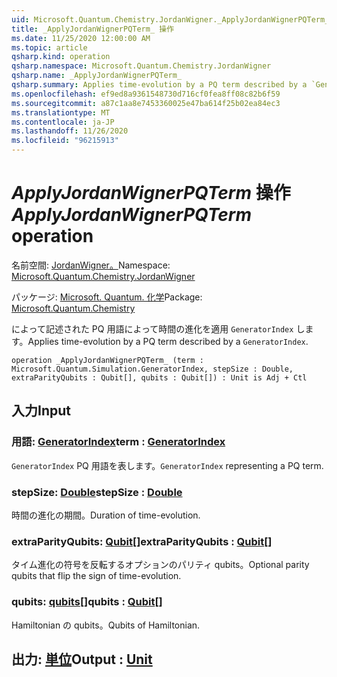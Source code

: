 ```yaml
---
uid: Microsoft.Quantum.Chemistry.JordanWigner._ApplyJordanWignerPQTerm_
title: _ApplyJordanWignerPQTerm_ 操作
ms.date: 11/25/2020 12:00:00 AM
ms.topic: article
qsharp.kind: operation
qsharp.namespace: Microsoft.Quantum.Chemistry.JordanWigner
qsharp.name: _ApplyJordanWignerPQTerm_
qsharp.summary: Applies time-evolution by a PQ term described by a `GeneratorIndex`.
ms.openlocfilehash: ef9ed8a9361548730d716cf0fea8ff08c82b6f59
ms.sourcegitcommit: a87c1aa8e7453360025e47ba614f25b02ea84ec3
ms.translationtype: MT
ms.contentlocale: ja-JP
ms.lasthandoff: 11/26/2020
ms.locfileid: "96215913"
---
```

# <a name="_applyjordanwignerpqterm_-operation"></a><span data-ttu-id="b6471-102">_ApplyJordanWignerPQTerm_ 操作</span><span class="sxs-lookup"><span data-stu-id="b6471-102">_ApplyJordanWignerPQTerm_ operation</span></span>

<span data-ttu-id="b6471-103">名前空間: [JordanWigner。](xref:Microsoft.Quantum.Chemistry.JordanWigner)</span><span class="sxs-lookup"><span data-stu-id="b6471-103">Namespace: [Microsoft.Quantum.Chemistry.JordanWigner](xref:Microsoft.Quantum.Chemistry.JordanWigner)</span></span>

<span data-ttu-id="b6471-104">パッケージ: [Microsoft. Quantum. 化学](https://nuget.org/packages/Microsoft.Quantum.Chemistry)</span><span class="sxs-lookup"><span data-stu-id="b6471-104">Package: [Microsoft.Quantum.Chemistry](https://nuget.org/packages/Microsoft.Quantum.Chemistry)</span></span>


<span data-ttu-id="b6471-105">によって記述された PQ 用語によって時間の進化を適用 `GeneratorIndex` します。</span><span class="sxs-lookup"><span data-stu-id="b6471-105">Applies time-evolution by a PQ term described by a `GeneratorIndex`.</span></span>

```qsharp
operation _ApplyJordanWignerPQTerm_ (term : Microsoft.Quantum.Simulation.GeneratorIndex, stepSize : Double, extraParityQubits : Qubit[], qubits : Qubit[]) : Unit is Adj + Ctl
```


## <a name="input"></a><span data-ttu-id="b6471-106">入力</span><span class="sxs-lookup"><span data-stu-id="b6471-106">Input</span></span>

### <a name="term--generatorindex"></a><span data-ttu-id="b6471-107">用語: [GeneratorIndex](xref:Microsoft.Quantum.Simulation.GeneratorIndex)</span><span class="sxs-lookup"><span data-stu-id="b6471-107">term : [GeneratorIndex](xref:Microsoft.Quantum.Simulation.GeneratorIndex)</span></span>

<span data-ttu-id="b6471-108">`GeneratorIndex` PQ 用語を表します。</span><span class="sxs-lookup"><span data-stu-id="b6471-108">`GeneratorIndex` representing a PQ term.</span></span>


### <a name="stepsize--double"></a><span data-ttu-id="b6471-109">stepSize: [Double](xref:microsoft.quantum.lang-ref.double)</span><span class="sxs-lookup"><span data-stu-id="b6471-109">stepSize : [Double](xref:microsoft.quantum.lang-ref.double)</span></span>

<span data-ttu-id="b6471-110">時間の進化の期間。</span><span class="sxs-lookup"><span data-stu-id="b6471-110">Duration of time-evolution.</span></span>


### <a name="extraparityqubits--qubit"></a><span data-ttu-id="b6471-111">extraParityQubits: [Qubit](xref:microsoft.quantum.lang-ref.qubit)[]</span><span class="sxs-lookup"><span data-stu-id="b6471-111">extraParityQubits : [Qubit](xref:microsoft.quantum.lang-ref.qubit)[]</span></span>

<span data-ttu-id="b6471-112">タイム進化の符号を反転するオプションのパリティ qubits。</span><span class="sxs-lookup"><span data-stu-id="b6471-112">Optional parity qubits that flip the sign of time-evolution.</span></span>


### <a name="qubits--qubit"></a><span data-ttu-id="b6471-113">qubits: [qubits](xref:microsoft.quantum.lang-ref.qubit)[]</span><span class="sxs-lookup"><span data-stu-id="b6471-113">qubits : [Qubit](xref:microsoft.quantum.lang-ref.qubit)[]</span></span>

<span data-ttu-id="b6471-114">Hamiltonian の qubits。</span><span class="sxs-lookup"><span data-stu-id="b6471-114">Qubits of Hamiltonian.</span></span>



## <a name="output--unit"></a><span data-ttu-id="b6471-115">出力: [単位](xref:microsoft.quantum.lang-ref.unit)</span><span class="sxs-lookup"><span data-stu-id="b6471-115">Output : [Unit](xref:microsoft.quantum.lang-ref.unit)</span></span>

